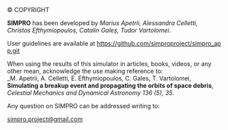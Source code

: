 © COPYRIGHT  
  
**SIMPRO** has been developed by _Marius Apetrii, Alessandra Celletti, Christos Efthymiopoulos, Catalin Galeș, Tudor Vartolomei_.  
  
User guidelines are available at https://github.com/simproproject/simpro_app.git  
  
When using the results of this simulator in articles, books, videos, or any other mean, acknowledge the use making reference to:  
_M. Apetrii, A. Celletti, E. Efthymiopoulos, C. Gales, T. Vartolomei,  
**Simulating a breakup event and propagating the orbits of space debris**,  
_Celestial Mechanics and Dynamical Astronomy 136 (5), 35._  
  
Any question on SIMPRO can be addressed writing to:  
  
[simpro.project@gmail.com](\"mailto:simpro.project@gmail.com\")
